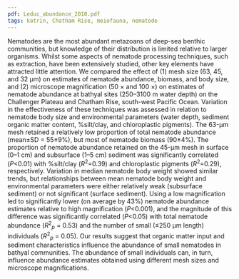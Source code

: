 ```yaml
---
pdf: Leduc_abundance_2010.pdf
tags: katrin, Chatham Rise, meiofauna, nematode
---
```

Nematodes are the most abundant metazoans of deep-sea benthic communities, but knowledge of their distribution is limited relative to larger organisms. Whilst some aspects of nematode processing techniques, such as extraction, have been extensively studied, other key elements have attracted little attention. We compared the effect of (1) mesh size (63, 45, and 32 μm) on estimates of nematode abundance, biomass, and body size, and (2) microscope magnification (50 × and 100 ×) on estimates of nematode abundance at bathyal sites (250–3100 m water depth) on the Challenger Plateau and Chatham Rise, south-west Pacific Ocean. Variation in the effectiveness of these techniques was assessed in relation to nematode body size and environmental parameters (water depth, sediment organic matter content, %silt/clay, and chloroplastic pigments). The 63-μm mesh retained a relatively low proportion of total nematode abundance (mean±SD = 55±9%), but most of nematode biomass (90±4%). The proportion of nematode abundance retained on the 45-μm mesh in surface (0–1 cm) and subsurface (1–5 cm) sediment was significantly correlated (*P*<0.01) with %silt/clay (*R*<sup>2</sup>=0.39) and chloroplastic pigments (*R*<sup>2</sup>=0.29), respectively. Variation in median nematode body weight showed similar trends, but relationships between mean nematode body weight and environmental parameters were either relatively weak (subsurface sediment) or not significant (surface sediment). Using a low magnification led to significantly lower (on average by 43%) nematode abundance estimates relative to high magnification (*P*<0.001), and the magnitude of this difference was significantly correlated (*P*<0.05) with total nematode abundance (*R*<sup>2</sup><sub>*p*</sub> = 0.53) and the number of small (≤250 μm length) individuals (*R*<sup>2</sup><sub>*p*</sub> = 0.05). Our results suggest that organic matter input and sediment characteristics influence the abundance of small nematodes in bathyal communities. The abundance of small individuals can, in turn, influence abundance estimates obtained using different mesh sizes and microscope magnifications.
